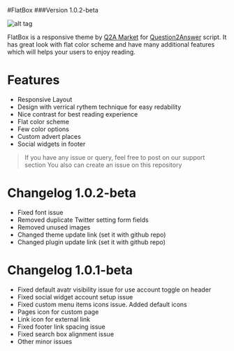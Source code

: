 #FlatBox
###Version 1.0.2-beta

![alt tag](http://s26.postimg.org/4ncojgvgp/Flat_Box_Banner.jpg)

FlatBox is a responsive theme by [Q2A Market] for [Question2Answer] script. It has great look with flat color scheme and have many additional features which will helps your users to enjoy reading.

Features
========
- Responsive Layout
- Design with verrical rythem technique for easy redability
- Nice contrast for best reading experience
- Flat color scheme
- Few color options
- Custom advert places
- Social widgets in footer

> If you have any issue or query, feel free to post on our support section
> You also can create an issue on this repository

Changelog 1.0.2-beta
====================
- Fixed font issue
- Removed duplicate Twitter setting form fields
- Removed unused images
- Changed theme update link (set it with github repo)
- Changed plugin update link (set it with github repo)

Changelog 1.0.1-beta
====================

- Fixed default avatr visibility issue for use account toggle on header
- Fixed social widget account setup issue
- Fixed custom menu items icons issue. Added default icons
 - Pages icon for custom page
 - Link icon for external link
- Fixed footer link spacing issue
- Fixed search box alignment issue
- Other minor issues


[Q2A Market]: http://www.q2amarket.com
[Question2Answer]: http://www.question2answer.org
